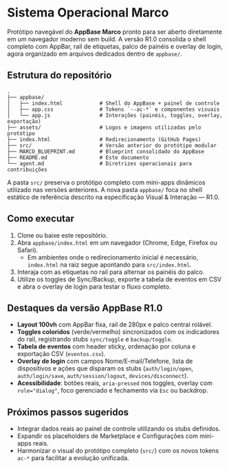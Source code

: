 # Sistema Operacional Marco

Protótipo navegável do **AppBase Marco** pronto para ser aberto diretamente em um
navegador moderno sem build. A versão R1.0 consolida o shell completo com AppBar,
rail de etiquetas, palco de painéis e overlay de login, agora organizado em
arquivos dedicados dentro de `appbase/`.

## Estrutura do repositório

```
.
├── appbase/
│   ├── index.html            # Shell do AppBase + painel de controle
│   ├── app.css               # Tokens `--ac-*` e componentes visuais
│   └── app.js                # Interações (painéis, toggles, overlay, exportação)
├── assets/                   # Logos e imagens utilizadas pelo protótipo
├── index.html                # Redirecionamento (GitHub Pages)
├── src/                      # Versão anterior do protótipo modular
├── MARCO_BLUEPRINT.md        # Blueprint consolidado do AppBase
├── README.md                 # Este documento
└── agent.md                  # Diretrizes operacionais para contribuições
```

A pasta `src/` preserva o protótipo completo com mini-apps dinâmicos utilizado
nas versões anteriores. A nova pasta `appbase/` foca no shell estático de
referência descrito na especificação Visual & Interação — R1.0.

## Como executar

1. Clone ou baixe este repositório.
2. Abra `appbase/index.html` em um navegador (Chrome, Edge, Firefox ou Safari).
   - Em ambientes onde o redirecionamento inicial é necessário, `index.html` na
     raiz segue apontando para `src/index.html`.
3. Interaja com as etiquetas no rail para alternar os painéis do palco.
4. Utilize os toggles de Sync/Backup, exporte a tabela de eventos em CSV e abra o
   overlay de login para testar o fluxo completo.

## Destaques da versão AppBase R1.0

- **Layout 100vh** com AppBar fixa, rail de 280px e palco central rolável.
- **Toggles coloridos** (verde/vermelho) sincronizados com os indicadores do
  rail, registrando stubs `sync/toggle` e `backup/toggle`.
- **Tabela de eventos** com header sticky, ordenação por coluna e exportação CSV
  (`eventos.csv`).
- **Overlay de login** com campos Nome/E-mail/Telefone, lista de dispositivos e
  ações que disparam os stubs (`auth/login/open`, `auth/login/save`,
  `auth/session/logout`, `devices/disconnect`).
- **Acessibilidade**: botões reais, `aria-pressed` nos toggles, overlay com
  `role="dialog"`, foco gerenciado e fechamento via `Esc` ou backdrop.

## Próximos passos sugeridos

- Integrar dados reais ao painel de controle utilizando os stubs definidos.
- Expandir os placeholders de Marketplace e Configurações com mini-apps reais.
- Harmonizar o visual do protótipo completo (`src/`) com os novos tokens `ac-*`
  para facilitar a evolução unificada.
